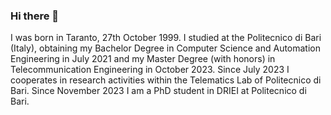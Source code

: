 ### Hi there 👋
I was born in Taranto, 27th October 1999. I studied at the Politecnico di Bari (Italy), obtaining my Bachelor Degree in Computer Science and Automation Engineering in July 2021 and my Master Degree (with honors) in Telecommunication Engineering in October 2023. Since July 2023 I cooperates in research activities within the Telematics Lab of Politecnico di Bari. Since November 2023 I am a PhD student in DRIEI at Politecnico di Bari.
<!--
**EnricoBoffetti/EnricoBoffetti** is a ✨ _special_ ✨ repository because its `README.md` (this file) appears on your GitHub profile.

Here are some ideas to get you started:

- 🔭 I’m currently working on ...
- 🌱 I’m currently learning ...
- 👯 I’m looking to collaborate on ...
- 🤔 I’m looking for help with ...
- 💬 Ask me about ...
- 📫 How to reach me: ...
- 😄 Pronouns: ...
- ⚡ Fun fact: ...
-->
